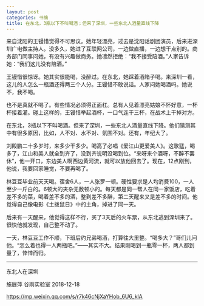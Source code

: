 ```yaml
---
layout: post
categories: 书摘
title: 在东北，3瓶以下不叫喝酒；但来了深圳，一些东北人酒量直线下降
---
```


来自沈阳的王镘惜觉得不可思议。她年轻漂亮，过去是沈阳话剧团演员，后来进深圳广电做主持人。没多久，她进了互联网公司，一边做直播，一边想干点别的。商务部门同事问她，有没有兴趣做商务。她凛然拒绝：“我不接受陪酒。”人家告诉她：“我们这儿没有陪酒。”

王镘惜很惊讶。她其实很能喝，没醉过。在东北，她踩着酒箱子喝。来深圳一看，这儿的人怎么一瓶酒还得两三个人分。王镘惜不敢说话。人家问她喝酒吗。她说不，我不喝。

也不是真就不喝了。有些情况必须得正面杠。总有人见着漂亮姑娘不怀好意，一杯杯接着灌。碰上这样的，王镘惜举起酒杯，一口气连干三杯，在战术上干掉对方。

在东北，3瓶以下不叫喝酒。但来了深圳，一些东北人酒量直线下降。他们猜测其中有很多原因，比如，人不对、水不对、氛围不对。还有，年纪大了。

刘殿鹏二十多岁时，来多少干多少。喝高了必唱《爱江山更爱美人》。这歌猛，喝多了，江山和美人就全到齐了，没到齐说明没喝到位。“来呀来个酒呀，不醉不罢休”，他一开口，东边美人啊西边黄河流，就可以放他回去了。现在，12点刚到，他说，我要回家睡觉，不要再喝了。

林豆豆毕业前天天喝。宿舍6人，一人张罗一顿。硬性要求是人均消费100，一人至少一斤白的。6顿大的夹杂无数顿小的。每天都是同一帮人在同一家饭店，吃着差不多的菜，喝着差不多的酒，整到差不多醉，第二天醒来又是差不多的时间。他觉得自己像电影《土拨鼠日》中的主角，掉进了同一天。

后来有一天醒来，他觉得这样不行，买了3天后的火车票，从东北逃到深圳来了。很快他就发现，自己整不动了。

一天，林豆豆工作不顺，下班后约兄弟喝酒，打算往大里整。“喝多大？”哥们儿问他。“怎么着也得一人两瓶吧。”——其实不大。结果刚喝到一瓶零一杯，两人都到量了，悻悻而归。

---

东北人在深圳

施展萍  谷雨实验室  2018-12-18

https://mp.weixin.qq.com/s/r7k46cNjXaYHob_6U6_klA